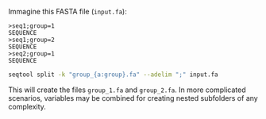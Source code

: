 Immagine this FASTA file (`input.fa`):

```
>seq1;group=1
SEQUENCE
>seq1;group=2
SEQUENCE
>seq2;group=1
SEQUENCE
```

```bash
seqtool split -k "group_{a:group}.fa" --adelim ";" input.fa
```

This will create the files `group_1.fa` and `group_2.fa`. In more
complicated scenarios, variables may be combined for creating nested subfolders
of any complexity.

